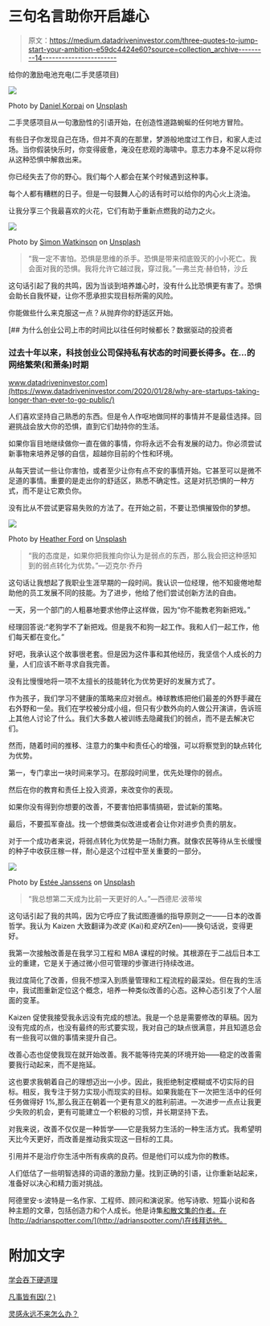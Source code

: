 # 三句名言助你开启雄心

> 原文：<https://medium.datadriveninvestor.com/three-quotes-to-jump-start-your-ambition-e59dc4424e60?source=collection_archive---------14----------------------->

给你的激励电池充电(二手灵感项目)

![](img/81a3433e7dd4f951d0df22bbebc6081d.png)

Photo by [Daniel Korpai](https://unsplash.com/@danielkorpai?utm_source=unsplash&utm_medium=referral&utm_content=creditCopyText) on [Unsplash](https://unsplash.com/s/photos/charging?utm_source=unsplash&utm_medium=referral&utm_content=creditCopyText)

二手灵感项目从一句激励性的引语开始，在创造性道路蜿蜒的任何地方冒险。

有些日子你发现自己在场，但并不真的在那里，梦游般地度过工作日，和家人走过场。当你假装快乐时，你变得疲惫，淹没在悲观的海啸中。意志力本身不足以将你从这种恐惧中解救出来。

你已经失去了你的野心。我们每个人都会在某个时候遇到这种事。

每个人都有糟糕的日子。但是一句鼓舞人心的话有时可以给你的内心火上浇油。

让我分享三个我最喜欢的火花，它们有助于重新点燃我的动力之火。

![](img/c1b54095d7c6a3776e8cc17c5ae18be4.png)

Photo by [Simon Watkinson](https://unsplash.com/@simonwatkinson?utm_source=unsplash&utm_medium=referral&utm_content=creditCopyText) on [Unsplash](https://unsplash.com/s/photos/fear?utm_source=unsplash&utm_medium=referral&utm_content=creditCopyText)

> “我一定不害怕。恐惧是思维的杀手。恐惧是带来彻底毁灭的小小死亡。我会面对我的恐惧。我将允许它越过我，穿过我。”—弗兰克·赫伯特，沙丘

这句话引起了我的共鸣，因为当谈到培养雄心时，没有什么比恐惧更有害了。恐惧会助长自我怀疑，让你不愿承担实现目标所需的风险。

你能做些什么来克服这一点？从抛弃你的舒适区开始。

[](https://www.datadriveninvestor.com/2020/01/28/why-are-startups-taking-longer-than-ever-to-go-public/) [## 为什么创业公司上市的时间比以往任何时候都长？数据驱动的投资者

### 过去十年以来，科技创业公司保持私有状态的时间要长得多。在…的网络繁荣(和萧条)时期

www.datadriveninvestor.com](https://www.datadriveninvestor.com/2020/01/28/why-are-startups-taking-longer-than-ever-to-go-public/) 

人们喜欢坚持自己熟悉的东西。但是令人作呕地做同样的事情并不是最佳选择。回避挑战会放大你的恐惧，直到它们劫持你的生活。

如果你盲目地继续做你一直在做的事情，你将永远不会有发展的动力。你必须尝试新事物来培养足够的自信，超越你目前的个性和环境。

从每天尝试一些让你害怕，或者至少让你有点不安的事情开始。它甚至可以是微不足道的事情。重要的是走出你的舒适区，熟悉不确定性。这是对抗恐惧的一种方式，而不是让它欺负你。

没有比从不尝试更容易失败的方法了。在开始之前，不要让恐惧摧毁你的梦想。

![](img/7d4bba326367c91820567a43ef7d3864.png)

Photo by [Heather Ford](https://unsplash.com/@the_modern_life_mrs?utm_source=unsplash&utm_medium=referral&utm_content=creditCopyText) on [Unsplash](https://unsplash.com/s/photos/strength?utm_source=unsplash&utm_medium=referral&utm_content=creditCopyText)

> “我的态度是，如果你把我推向你认为是弱点的东西，那么我会把这种感知到的弱点转化为优势。”―迈克尔·乔丹

这句话让我想起了我职业生涯早期的一段时间。我认识一位经理，他不知疲倦地帮助他的员工发展不同的技能。为了进步，他给了他们尝试创新方法的自由。

一天，另一个部门的人粗暴地要求他停止这样做，因为“你不能教老狗新把戏。”

经理回答说:“老狗学不了新把戏。但是我不和狗一起工作。我和人们一起工作，他们每天都在变化。”

好吧，我承认这个故事很老套。但是因为这件事和其他经历，我坚信个人成长的力量，人们应该不断寻求自我完善。

没有比慢慢地将一项不太擅长的技能转化为优势更好的发展方式了。

作为孩子，我们学习不健康的策略来应对弱点。棒球教练把他们最差的外野手藏在右外野和一垒。我们在学校被分成小组，但只有少数外向的人做公开演讲，告诉班上其他人讨论了什么。我们大多数人被训练去隐藏我们的弱点，而不是去解决它们。

然而，随着时间的推移、注意力的集中和责任心的增强，可以将察觉到的缺点转化为优势。

第一，专门拿出一块时间来学习。在那段时间里，优先处理你的弱点。

然后在你的教育和责任上投入资源，来改变你的表现。

如果你没有得到你想要的改善，不要害怕把事情搞砸，尝试新的策略。

最后，不要孤军奋战。找一个想做类似改进或者会让你对进步负责的朋友。

对于一个成功者来说，将弱点转化为优势是一场耐力赛。就像农民等待从生长缓慢的种子中收获庄稼一样，耐心是这个过程中至关重要的一部分。

![](img/8766a66cae369e9b5506579d123757a5.png)

Photo by [Estée Janssens](https://unsplash.com/@esteejanssens?utm_source=unsplash&utm_medium=referral&utm_content=creditCopyText) on [Unsplash](https://unsplash.com/s/photos/self-improvement?utm_source=unsplash&utm_medium=referral&utm_content=creditCopyText)

> “我总想第二天成为比前一天更好的人。”—西德尼·波蒂埃

这句话引起了我的共鸣，因为它呼应了我试图遵循的指导原则之一——日本的改善哲学。我认为 Kaizen 大致翻译为*改变* (Kai)和*变好*(Zen)——换句话说，变得更好。

我第一次接触改善是在我学习工程和 MBA 课程的时候。其根源在于二战后日本工业的重建，它是关于通过微小但可管理的步骤进行持续改进。

我过度简化了改善，但我不想深入到质量管理和工程流程的最深处。但在我的生活中，我试图重新定位这个概念，培养一种类似改善的心态。这种心态引发了个人层面的变革。

Kaizen 促使我接受我永远没有完成的想法。我是一个总是需要修改的草稿。因为没有完成的点，也没有最终的形式要实现，我对自己的缺点很满意，并且知道总会有一些我可以做的事情来提升自己。

改善心态也促使我现在就开始改善。我不能等待完美的环境开始——稳定的改善需要我行动起来，而不是拖延。

这也要求我朝着自己的理想迈出一小步。因此，我拒绝制定模糊或不切实际的目标。相反，我专注于努力实现小而现实的目标。如果我能在下一次把生活中的任何任务做得好 1%,那么我正在朝着一个更有意义的胜利前进。一次进步一点点让我更少失败的机会，更有可能建立一个积极的习惯，并长期坚持下去。

对我来说，改善不仅仅是一种哲学——它是我努力生活的一种生活方式。我希望明天比今天更好，而改善是推动我实现这一目标的工具。

引用并不是治疗你生活中所有疾病的良药。但是他们可以成为你的教练。

人们低估了一些明智选择的词语的激励力量。找到正确的引语，让你重新站起来，准备好以决心和精力面对挑战。

阿德里安·s·波特是一名作家、工程师、顾问和演说家。他写诗歌、短篇小说和各种主题的文章，包括创造力和个人成长。他是诗集[和散文集](https://www.amazon.com/Everything-Wrong-Feels-Adrian-Potter/dp/109519061X/ref=sr_1_4?qid=1560264651&refinements=p_27%3AAdrian+S.+Potter&s=books&sr=1-4&text=Adrian+S.+Potter)[的作者。在](https://e2857002-6118-41be-9746-64261e36cacb.filesusr.com/ugd/21d2c2_03522f10c7c84340a05a8d03a97e1642.pdf)[http://adrianspotter.com/](http://adrianspotter.com/)在线拜访他。

# 附加文字

[学会吞下硬道理](https://medium.com/datadriveninvestor/learn-to-swallow-hard-truths-1aa9c4c7b4dd?source=friends_link&sk=56bd2a28d4c76ce0122cb72ef6ad29d4)

[凡事皆有因(？)](https://medium.com/datadriveninvestor/everything-happens-for-a-reason-ecfef4d6e257?source=friends_link&sk=b2aac31713668602222e7dab4247dadc)

[灵感永远不来怎么办？](https://medium.com/@adrianpotter/what-if-inspiration-never-comes-8bf240c8f73d?source=friends_link&sk=21537fcb2ca9d7ff0af6a0d952df1ae6)